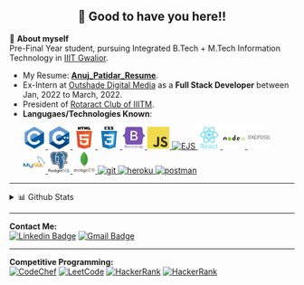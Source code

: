 <h2 align=center>👋 Good to have you here!!</h2>


<!--ABOUT ME CODE-->
🌱 **About myself**<br>
Pre-Final Year student, pursuing Integrated B.Tech + M.Tech Information Technology in [IIIT Gwalior](https://www.iiitm.ac.in/index.php/en/).
- My Resume: **[Anuj_Patidar_Resume](https://bit.ly/AnujResume)**.
- Ex-Intern at [Outshade Digital Media](https://www.linkedin.com/company/outshadedm/) as a **Full Stack Developer** between Jan, 2022 to March, 2022.
- President of [Rotaract Club of IIITM](https://www.instagram.com/rotaractiiitm/?hl=en).
- **Langugaes/Technologies Known**: <p align="left"> <a href="https://www.cprogramming.com/" target="_blank"> <img src="https://raw.githubusercontent.com/devicons/devicon/master/icons/c/c-original.svg" alt="c" width="40" height="40"/> </a> <a href="https://www.w3schools.com/cpp/" target="_blank"> <img src="https://raw.githubusercontent.com/devicons/devicon/master/icons/cplusplus/cplusplus-original.svg" alt="cplusplus" width="40" height="40"/> </a> <a href="https://www.w3.org/html/" target="_blank"> <img src="https://raw.githubusercontent.com/devicons/devicon/master/icons/html5/html5-original-wordmark.svg" alt="html5" width="40" height="40"/> </a> <a href="https://www.w3schools.com/css/" target="_blank"> <img src="https://raw.githubusercontent.com/devicons/devicon/master/icons/css3/css3-original-wordmark.svg" alt="css3" width="40" height="40"/> </a> <a href="https://getbootstrap.com" target="_blank"> <img src="https://raw.githubusercontent.com/devicons/devicon/master/icons/bootstrap/bootstrap-plain-wordmark.svg" alt="bootstrap" width="40" height="40"/>  <a href="https://developer.mozilla.org/en-US/docs/Web/JavaScript" target="_blank"> <img src="https://raw.githubusercontent.com/devicons/devicon/master/icons/javascript/javascript-original.svg" alt="javascript" width="40" height="40"/> </a> <a href="https://ejs.co/" target="_blank"> <img src="https://cdn.icon-icons.com/icons2/2107/PNG/512/file_type_ejs_icon_130626.png" alt="EJS" width="40" height="40"/> </a> <a href="https://reactjs.org/" target="_blank"> <img src="https://raw.githubusercontent.com/devicons/devicon/master/icons/react/react-original-wordmark.svg" alt="react" width="40" height="40"/> </a>   <a href="https://nodejs.org" target="_blank"> <img src="https://raw.githubusercontent.com/devicons/devicon/master/icons/nodejs/nodejs-original-wordmark.svg" alt="nodejs" width="40" height="40"/> </a>  <a href="https://expressjs.com" target="_blank"> <img src="https://raw.githubusercontent.com/devicons/devicon/master/icons/express/express-original-wordmark.svg" alt="express" width="40" height="40"/> </a> <a href="https://www.mysql.com/" target="_blank"> <img src="https://raw.githubusercontent.com/devicons/devicon/master/icons/mysql/mysql-original-wordmark.svg" alt="mysql" width="40" height="40"/> </a> <a href="https://www.postgresql.org" target="_blank"> <img src="https://raw.githubusercontent.com/devicons/devicon/master/icons/postgresql/postgresql-original-wordmark.svg" alt="postgresql" width="40" height="40"/> </a> <a href="https://www.mongodb.com/" target="_blank"> <img src="https://raw.githubusercontent.com/devicons/devicon/master/icons/mongodb/mongodb-original-wordmark.svg" alt="mongodb" width="40" height="40"/> </a> <a href="https://git-scm.com/" target="_blank"> <img src="https://www.vectorlogo.zone/logos/git-scm/git-scm-icon.svg" alt="git" width="40" height="40"/> </a> <a href="https://heroku.com" target="_blank"> <img src="https://www.vectorlogo.zone/logos/heroku/heroku-icon.svg" alt="heroku" width="40" height="40"/> </a> <a href="https://postman.com" target="_blank"> <img src="https://www.vectorlogo.zone/logos/getpostman/getpostman-icon.svg" alt="postman" width="40" height="40"/> </a>

---
<details>
<summary>📊 Github Stats</summary>
  
<p align="center" href="https://github.com/anujpatidar3/github-readme-stats">
  <img align="center" src="https://github-readme-stats.vercel.app/api?username=anujpatidar3&show_icons=true&include_all_commits=true&theme=material-palenight" alt="Anuj's Github Stats" />
</p>
<p align="center" href="https://github.com/anujpatidar3/github-readme-stats">
  <!-- Change the `github-readme-stats.anuraghazra1.vercel.app` to `github-readme-stats.vercel.app`  -->
  <img align="center" src="https://github-readme-stats.vercel.app/api/top-langs/?username=anujpatidar3&layout=compact&theme=material-palenight" />
</p>

<div align="center">
  
   [![GitHub Streak](https://github-readme-streak-stats.herokuapp.com/?user=anujpatidar3&theme=vision-friendly-dark)](https://github.com/anujpatidar3)

</div>
<div align="center">
  
   [![GitHub Streak](https://github-profile-trophy.vercel.app/?username=anujpatidar3&margin-w=15&theme=vision-friendly-dark&column=3)](https://github.com/anujpatidar3)


</div>

<!-- ACTIVITY GRAPH TRACKER -->
![Anuj's github activity graph](https://activity-graph.herokuapp.com/graph?username=anujpatidar3&theme=react-dark)

</details>
  
  ---

**Contact Me:**<br>
[![Linkedin Badge](https://img.shields.io/badge/-Anuj%20Patidar-blue?style=flat-square&logo=Linkedin&logoColor=white&link=https://www.linkedin.com/in/anujpatidar3/)](https://www.linkedin.com/in/anujpatidar3/)
[![Gmail Badge](https://img.shields.io/badge/-anujpatidar3@gmail.com-c14438?style=flat-square&logo=Gmail&logoColor=white&link=mailto:anujpatidar3@gmail.com)](mailto:anujpatidar3) 

---
**Competitive Programming:**<br>
[![CodeChef](https://img.shields.io/badge/CodeChef-%23964B00.svg?style=flat-square&logo=CodeChef&logoColor=white&link=https://www.codechef.com/users/anujpatidar3)](https://www.codechef.com/users/anujpatidar3)
[![LeetCode](https://img.shields.io/badge/LeetCode-000000?style=flat-square&logo=LeetCode&logoColor=#d16c06&link=https://leetcode.com/anujpatidar3/)](https://leetcode.com/anujpatidar3/)
[![HackerRank](https://img.shields.io/badge/-Hackerrank-2EC866?style=flat-square&logo=HackerRank&logoColor=white&link=https://www.hackerrank.com/anujpatidar3)](https://www.hackerrank.com/anujpatidar3)
[![HackerRank](https://img.shields.io/badge/GeeksforGeeks-298D46?style=flat-square&logo=geeksforgeeks&logoColor=white&link=https://auth.geeksforgeeks.org/user/anujpatidar3/practice/)](https://auth.geeksforgeeks.org/user/anujpatidar3/practice/)
